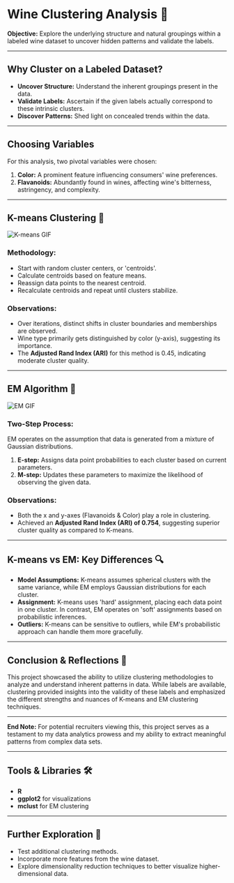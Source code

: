 # Wine Clustering Analysis 🍷

**Objective:** Explore the underlying structure and natural groupings within a labeled wine dataset to uncover hidden patterns and validate the labels.

---

## Why Cluster on a Labeled Dataset? 

- **Uncover Structure:** Understand the inherent groupings present in the data.
- **Validate Labels:** Ascertain if the given labels actually correspond to these intrinsic clusters.
- **Discover Patterns:** Shed light on concealed trends within the data.

---

## Choosing Variables 

For this analysis, two pivotal variables were chosen:

1. **Color:** A prominent feature influencing consumers' wine preferences.
2. **Flavanoids:** Abundantly found in wines, affecting wine's bitterness, astringency, and complexity.

---

## K-means Clustering 💠

![K-means GIF](./iterations_gif/kmeans_animation.gif)

### Methodology: 
- Start with random cluster centers, or 'centroids'.
- Calculate centroids based on feature means.
- Reassign data points to the nearest centroid.
- Recalculate centroids and repeat until clusters stabilize.
  
### Observations:
- Over iterations, distinct shifts in cluster boundaries and memberships are observed.
- Wine type primarily gets distinguished by color (y-axis), suggesting its importance.
- The **Adjusted Rand Index (ARI)** for this method is 0.45, indicating moderate cluster quality.

---

## EM Algorithm 🔄

![EM GIF](./iterations_gif/EM_wine_animation.gif)

### Two-Step Process:
EM operates on the assumption that data is generated from a mixture of Gaussian distributions.
1. **E-step:** Assigns data point probabilities to each cluster based on current parameters.
2. **M-step:** Updates these parameters to maximize the likelihood of observing the given data.

### Observations:
- Both the x and y-axes (Flavanoids & Color) play a role in clustering.
- Achieved an **Adjusted Rand Index (ARI) of 0.754**, suggesting superior cluster quality as compared to K-means.
  
---

## K-means vs EM: Key Differences 🔍

- **Model Assumptions:** K-means assumes spherical clusters with the same variance, while EM employs Gaussian distributions for each cluster.
- **Assignment:** K-means uses 'hard' assignment, placing each data point in one cluster. In contrast, EM operates on 'soft' assignments based on probabilistic inferences.
- **Outliers:** K-means can be sensitive to outliers, while EM's probabilistic approach can handle them more gracefully.

---

## Conclusion & Reflections 🌟

This project showcased the ability to utilize clustering methodologies to analyze and understand inherent patterns in data. While labels are available, clustering provided insights into the validity of these labels and emphasized the different strengths and nuances of K-means and EM clustering techniques. 

---

**End Note:** For potential recruiters viewing this, this project serves as a testament to my data analytics prowess and my ability to extract meaningful patterns from complex data sets.

---

## Tools & Libraries 🛠️

- **R**
- **ggplot2** for visualizations
- **mclust** for EM clustering

---

## Further Exploration 🚀

- Test additional clustering methods.
- Incorporate more features from the wine dataset.
- Explore dimensionality reduction techniques to better visualize higher-dimensional data.



